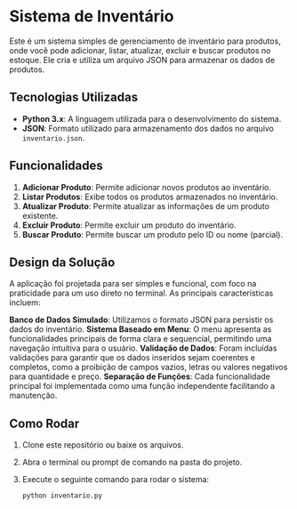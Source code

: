 # Sistema de Inventário

Este é um sistema simples de gerenciamento de inventário para produtos, onde você pode adicionar, listar, atualizar, excluir e buscar produtos no estoque. Ele cria e utiliza um arquivo JSON para armazenar os dados de produtos.

## Tecnologias Utilizadas

- **Python 3.x**: A linguagem utilizada para o desenvolvimento do sistema.
- **JSON**: Formato utilizado para armazenamento dos dados no arquivo `inventario.json`.

## Funcionalidades

1. **Adicionar Produto**: Permite adicionar novos produtos ao inventário.
2. **Listar Produtos**: Exibe todos os produtos armazenados no inventário.
3. **Atualizar Produto**: Permite atualizar as informações de um produto existente.
4. **Excluir Produto**: Permite excluir um produto do inventário.
5. **Buscar Produto**: Permite buscar um produto pelo ID ou nome (parcial).

## Design da Solução
A aplicação foi projetada para ser simples e funcional, com foco na praticidade para um uso direto no terminal. As principais características incluem:

**Banco de Dados Simulado**: Utilizamos o formato JSON para persistir os dados do inventário.
**Sistema Baseado em Menu**: O menu apresenta as funcionalidades principais de forma clara e sequencial, permitindo uma navegação intuitiva para o usuário.
**Validação de Dados**: Foram incluídas validações para garantir que os dados inseridos sejam coerentes e completos, como a proibição de campos vazios, letras ou valores negativos para quantidade e preço.
**Separação de Funções**: Cada funcionalidade principal foi implementada como uma função independente facilitando a manutenção.

## Como Rodar

1. Clone este repositório ou baixe os arquivos.
2. Abra o terminal ou prompt de comando na pasta do projeto.
3. Execute o seguinte comando para rodar o sistema:

   ```bash
   python inventario.py
